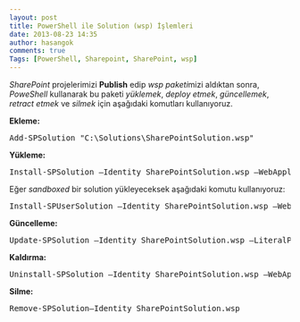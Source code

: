 ```yaml
---
layout: post
title: PowerShell ile Solution (wsp) İşlemleri
date: 2013-08-23 14:35
author: hasangok
comments: true
Tags: [PowerShell, Sharepoint, SharePoint, wsp]
---
```

<em>SharePoint</em> projelerimizi <strong>Publish</strong> edip <em>wsp paketi</em>mizi aldıktan sonra, <em>PoweShell</em> kullanarak bu paketi <em>yüklemek</em>, <em>deploy etmek</em>, <em>güncellemek</em>, <em>retract etmek</em> ve <em>silmek</em> için aşağıdaki komutları kullanıyoruz.

<strong>Ekleme:</strong>
<pre class="brush: sql;">Add-SPSolution "C:\Solutions\SharePointSolution.wsp"</pre>
<strong>Yükleme:</strong>
<pre class="brush: sql;">Install-SPSolution –Identity SharePointSolution.wsp –WebApplication http://url –GACDeployment</pre>
Eğer <em>sandboxed</em> bir solution yükleyeceksek aşağıdaki komutu kullanıyoruz:
<pre class="brush: sql;">Install-SPUserSolution –Identity SharePointSolution.wsp –WebApplication http://url –GACDeployment</pre>
<strong>Güncelleme:</strong>
<pre class="brush: sql;">Update-SPSolution –Identity SharePointSolution.wsp –LiteralPath "C:\Solutions\SharePointSolution.wsp" –GacDeployment</pre>
<strong>Kaldırma:</strong>
<pre class="brush: sql;">Uninstall-SPSolution –Identity SharePointSolution.wsp –WebApplication http://url</pre>
<strong>Silme:</strong>
<pre class="brush: sql;">Remove-SPSolution–Identity SharePointSolution.wsp</pre>

